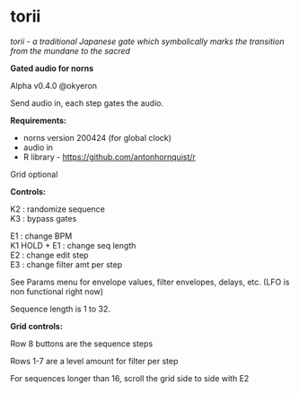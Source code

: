 # torii

*torii - a traditional Japanese gate which symbolically marks the transition from the mundane to the sacred*


__Gated audio for norns__

Alpha v0.4.0 @okyeron

Send audio in, each step gates the audio.


__Requirements:__
  * norns version 200424 (for global clock)
  * audio in
  * R library - https://github.com/antonhornquist/r

Grid optional  


__Controls:__  

K2 : randomize sequence  
K3 : bypass gates  

E1 : change BPM  
K1 HOLD + E1 : change seq length  
E2 : change edit step  
E3 : change filter amt per step  

See Params menu for envelope values, filter envelopes, delays, etc. (LFO is non functional right now)  

Sequence length is 1 to 32.  

__Grid controls:__

Row 8 buttons are the sequence steps

Rows 1-7 are a level amount for filter per step

For sequences longer than 16, scroll the grid side to side with E2

